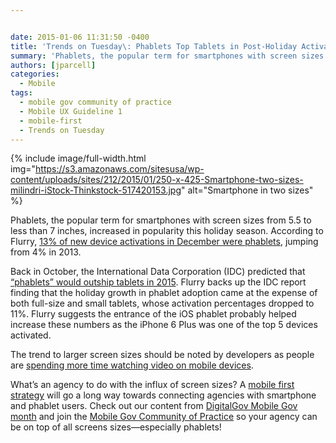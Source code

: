 ```yaml
---


date: 2015-01-06 11:31:50 -0400
title: 'Trends on Tuesday\: Phablets Top Tablets in Post-Holiday Activations'
summary: 'Phablets, the popular term for smartphones with screen sizes from 5.5 to less than 7 inches, increased in popularity this holiday season. According to Flurry, 13% of new device activations in December were phablets, jumping from 4% in 2013. Back in October, the International Data Corporation (IDC) predicted that &ldquo;phablets&rdquo; would outship tablets in 2015.'
authors: [jparcell]
categories:
  - Mobile
tags:
  - mobile gov community of practice
  - Mobile UX Guideline 1
  - mobile-first
  - Trends on Tuesday
---
```



{% include image/full-width.html img="https://s3.amazonaws.com/sitesusa/wp-content/uploads/sites/212/2015/01/250-x-425-Smartphone-two-sizes-milindri-iStock-Thinkstock-517420153.jpg" alt="Smartphone in two sizes" %} 

Phablets, the popular term for smartphones with screen sizes from 5.5 to less than 7 inches, increased in popularity this holiday season. According to Flurry, [13% of new device activations in December were phablets](http://www.flurry.com/blog/flurry-insights/apple-and-apps-dominated-christmas-2014#.VKry2WTF_oi), jumping from 4% in 2013.

Back in October, the International Data Corporation (IDC) predicted that [“phablets” would outship tablets in 2015](https://www.WHATEVER/2014/11/04/trends-on-tuesday-phablets-to-top-tablets-in-2015/). Flurry backs up the IDC report finding that the holiday growth in phablet adoption came at the expense of both full-size and small tablets, whose activation percentages dropped to 11%. Flurry suggests the entrance of the iOS phablet probably helped increase these numbers as the iPhone 6 Plus was one of the top 5 devices activated.

The trend to larger screen sizes should be noted by developers as people are [spending more time watching video on mobile devices](https://www.WHATEVER/2014/12/02/trends-on-tuesday-americas-new-first-screen/).

What’s an agency to do with the influx of screen sizes? A [mobile first strategy](https://www.youtube.com/watch?v=lTYZTwWKaNI&feature=youtube_gdata) will go a long way towards connecting agencies with smartphone and phablet users. Check out our content from [DigitalGov Mobile Gov month](https://www.WHATEVER/2014/10/20/welcome-to-mobilegov-month-on-digitalgov/) and join the [Mobile Gov Community of Practice](https://www.WHATEVER/communities/mobile/) so your agency can be on top of all screens sizes—especially phablets!

&nbsp;